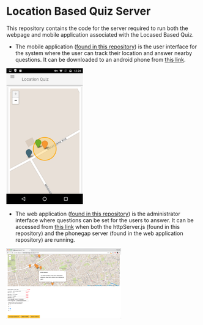 # Location Based Quiz Server

This repository contains the code for the server required to run both the webpage and mobile application associated with the Locased Based Quiz.

* The mobile application ([found in this repository](https://github.com/nikscrits/quiz)) is the user interface for the system where the user can track their location and answer nearby questions. It can be downloaded to an android phone from [this link](https://build.phonegap.com/apps/3152351/builds).

<img src="/images/mobapp.png" width="200">

* The web application ([found in this repository](https://github.com/nikscrits/questions)) is the administrator interface where questions can be set for the users to answer. It can be accessed from [this link](https://http://developer.cege.ucl.ac.uk:31288/) when both the httpServer.js (found in this repository) and the phonegap server (found in the web application repository) are running.


<img src="/images/webapp.png" width="300">